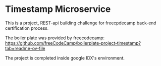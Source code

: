 # Timestamp Microservice

This is a project, REST-api building challenge for freecpdecamp back-end certification process.

The boiler plate was provided by freecodecamp: <https://github.com/freeCodeCamp/boilerplate-project-timestamp?tab=readme-ov-file>

The project is completed inside google IDX's environment.
